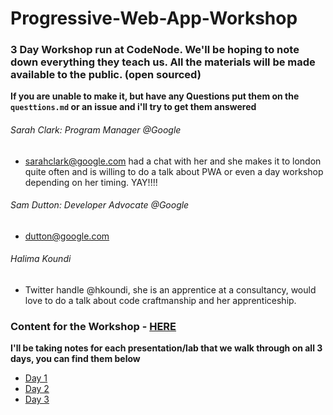# Progressive-Web-App-Workshop
### 3 Day Workshop run at CodeNode. We'll be hoping to note down everything they teach us. All the materials will be made available to the public. (open sourced)

**If you are unable to make it, but have any Questions put them on the `questtions.md` or an issue and i'll try to get them answered**


###### Sarah Clark: Program Manager @Google
- sarahclark@google.com had a chat with her and she makes it to london quite often and is willing to do a talk about PWA or even a day workshop depending on her timing. YAY!!!!  

###### Sam Dutton: Developer Advocate @Google  
- dutton@google.com

###### Halima Koundi
- Twitter handle @hkoundi, she is an apprentice at a consultancy, would love to do a talk about code craftmanship and her apprenticeship.

### **Content for the Workshop - [HERE](https://drive.google.com/drive/u/0/folders/0B9xlQg9XpugsNHhIWHFTbWhQTnM)**

**I'll be taking notes for each presentation/lab that we walk through on all 3 days, you can find them below**
- [Day 1](/day-1.md)
- [Day 2]()
- [Day 3]()
